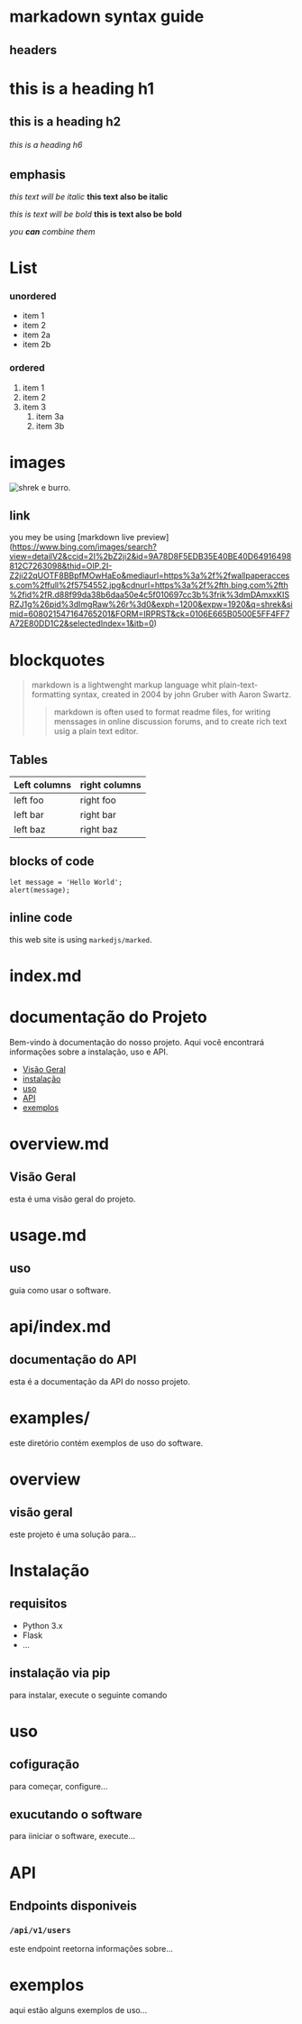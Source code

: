# markadown syntax guide

## headers

# this is a heading h1
## this is a heading h2
###### this is a heading h6

## emphasis

*this text will be italic* 
__this text also be italic__ 

*this is text will be bold*
__this is text also be bold__ 

_you **can** combine them_

# List

### unordered

* item 1
* item 2
* item 2a
* item 2b 

### ordered

1. item 1
2. item 2
3. item 3 
    1. item 3a
    2. item 3b 

# images 

![shrek e burro.](/image/sample.webp "this is a sample image.")

## link

you mey be using [markdown live preview] (https://www.bing.com/images/search?view=detailV2&ccid=2I%2bZ2ji2&id=9A78D8F5EDB35E40BE40D64916498812C7263098&thid=OIP.2I-Z2ji22qUOTF8BBpfMOwHaEo&mediaurl=https%3a%2f%2fwallpaperaccess.com%2ffull%2f5754552.jpg&cdnurl=https%3a%2f%2fth.bing.com%2fth%2fid%2fR.d88f99da38b6daa50e4c5f010697cc3b%3frik%3dmDAmxxKISRZJ1g%26pid%3dImgRaw%26r%3d0&exph=1200&expw=1920&q=shrek&simid=608021547164765201&FORM=IRPRST&ck=0106E665B0500E5FF4FF7A72E80DD1C2&selectedIndex=1&itb=0) 

# blockquotes

>markdown is a lightwenght markup language whit plain-text-formatting syntax, created in 2004 by john Gruber with Aaron Swartz. 
>
>> markdown is often used to format readme files, for writing menssages in online discussion forums, and to create rich text usig a plain text editor.
 

 ## Tables 
                                
 | Left columns | right columns |
 |--------------|---------------|
 | left foo     | right foo     |
 | left bar     | right bar     |
 | left baz     | right baz     |


 ## blocks of code 

 ```
 let message = 'Hello World';
 alert(message); 
```

## inline code 

this web site is using `markedjs/marked`.

# index.md 
# documentação do Projeto 

Bem-vindo à documentação do nosso projeto. Aqui você encontrará informações sobre a instalação, uso e API. 

- [Visão Geral](overview.md) 
- [instalação](installation.md)
- [uso](using.md)
- [API](api/index.md) 
- [exemplos](examples/)

# overview.md 

## Visão Geral 

esta é uma visão geral do projeto. 

# usage.md 

## uso 

guia como usar o software.

# api/index.md

## documentação do API 

esta é a documentação da API do nosso projeto. 

# examples/

este diretório contém exemplos de uso do software.

# overview 

## visão geral 

este projeto é uma solução para... 

# Instalação 

## requisitos 

- Python 3.x
- Flask 
- ... 

## instalação via pip 
para instalar, execute o seguinte comando 

# uso 

## cofiguração 

para começar, configure... 

## exucutando o software

para iiniciar o software, execute... 

# API

## Endpoints disponiveis 

### `/api/v1/users`

este endpoint reetorna informações sobre... 

# exemplos 

aqui estão alguns exemplos de uso...  